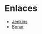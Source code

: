 # Enlaces
  - [Jenkins](http://157.253.238.75:8080/jenkins-misovirtual/)
  - [Sonar](http://157.253.238.75:8080/sonar-misovirtual/)